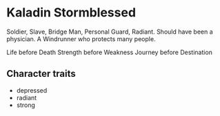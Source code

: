 # Kaladin Stormblessed

Soldier, Slave, Bridge Man, Personal Guard, Radiant.
Should have been a physician.
A Windrunner who protects many people.

Life before Death
Strength before Weakness
Journey before Destination

## Character traits
* depressed
* radiant
* strong

